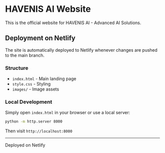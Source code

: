 # HAVENIS AI Website

This is the official website for HAVENIS AI - Advanced AI Solutions.

## Deployment on Netlify

The site is automatically deployed to Netlify whenever changes are pushed to the main branch.

### Structure
- `index.html` - Main landing page
- `style.css` - Styling
- `images/` - Image assets

### Local Development

Simply open `index.html` in your browser or use a local server:

```bash
python -m http.server 8000
```

Then visit `http://localhost:8000`

---
Deployed on Netlify